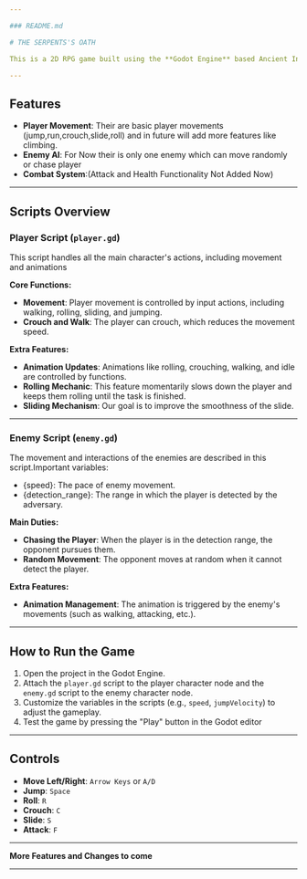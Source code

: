 ```yaml
---

### README.md

# THE SERPENTS'S OATH

This is a 2D RPG game built using the **Godot Engine** based Ancient India or Indian Mythology.

---
```


## Features

- **Player Movement**: Their are basic player movements (jump,run,crouch,slide,roll) and in future will add more features like climbing.
- **Enemy AI**: For Now their is only one enemy which can move randomly or chase player 
- **Combat System**:(Attack and Health Functionality Not Added Now)
---

## Scripts Overview

### Player Script (`player.gd`)

This script handles all the main character's actions, including movement and animations

**Core Functions:**

- **Movement**: Player movement is controlled by input actions, including walking, rolling, sliding, and jumping.
- **Crouch and Walk**: The player can crouch, which reduces the movement speed.

**Extra Features:**
- **Animation Updates**: Animations like rolling, crouching, walking, and idle are controlled by functions.
- **Rolling Mechanic**: This feature momentarily slows down the player and keeps them rolling until the task is finished.
- **Sliding Mechanism**: Our goal is to improve the smoothness of the slide.


---

### Enemy Script (`enemy.gd`)

The movement and interactions of the enemies are described in this script.Important variables:
- {speed}: The pace of enemy movement.
- {detection_range}: The range in which the player is detected by the adversary.

**Main Duties:**
- **Chasing the Player**: When the player is in the detection range, the opponent pursues them.
- **Random Movement**: The opponent moves at random when it cannot detect the player.
  
**Extra Features:**
- **Animation Management**: The animation is triggered by the enemy's movements (such as walking, attacking, etc.).

---

## How to Run the Game

1. Open the project in the Godot Engine.
2. Attach the `player.gd` script to the player character node and the `enemy.gd` script to the enemy character node.
3. Customize the variables in the scripts (e.g., `speed`, `jumpVelocity`) to adjust the gameplay.
4. Test the game by pressing the "Play" button in the Godot editor

---

## Controls

- **Move Left/Right**: `Arrow Keys` or `A/D`
- **Jump**: `Space`
- **Roll**: `R`
- **Crouch**: `C`
- **Slide**: `S`
- **Attack**: `F`

---
**More Features and Changes to come**
___
